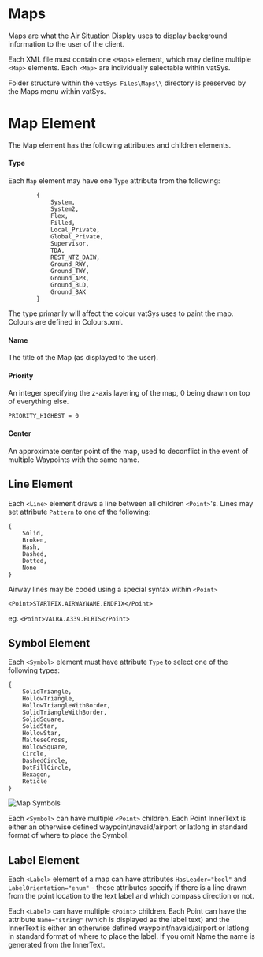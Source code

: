 # Maps
Maps are what the Air Situation Display uses to display background information to the user of the client.

Each XML file must contain one `<Maps>` element, which may define multiple `<Map>` elements. Each `<Map>` are individually selectable within vatSys.

Folder structure within the `vatSys Files\Maps\\` directory is preserved by the Maps menu within vatSys.

# Map Element

The Map element has the following attributes and children elements.

#### Type
Each `Map` element may have one `Type` attribute from the following:

```
        {
            System,
            System2,
            Flex,
            Filled, 
            Local_Private,
            Global_Private,
            Supervisor,
            TDA,
            REST_NTZ_DAIW,
            Ground_RWY,
            Ground_TWY,
            Ground_APR,
            Ground_BLD,
            Ground_BAK
        }
```

The type primarily will affect the colour vatSys uses to paint the map. Colours are defined in Colours.xml.

#### Name
The title of the Map (as displayed to the user).

#### Priority
An integer specifying the z-axis layering of the map, 0 being drawn on top of everything else.

`PRIORITY_HIGHEST = 0`

#### Center
An approximate center point of the map, used to deconflict in the event of multiple Waypoints with the same name.

## Line Element
Each `<Line>` element draws a line between all children `<Point>`'s. Lines may set attribute `Pattern` to one of the following:

```			
{
    Solid,
    Broken,
    Hash,
    Dashed,
    Dotted,
    None
}
```
			
Airway lines may be coded using a special syntax within `<Point>`

`<Point>STARTFIX.AIRWAYNAME.ENDFIX</Point>`

eg. `<Point>VALRA.A339.ELBIS</Point>`

## Symbol Element
Each `<Symbol>` element must have attribute `Type` to select one of the following types:

```                
{
	SolidTriangle,
	HollowTriangle,
	HollowTriangleWithBorder,
	SolidTriangleWithBorder,                    
	SolidSquare,
	SolidStar,
	HollowStar,
	MalteseCross,
	HollowSquare,
	Circle,
	DashedCircle,
	DotFillCircle,
	Hexagon,
	Reticle
}
```
![Map Symbols](https://vatsys.sawbe.com/Symbols.png)				

Each `<Symbol>` can have multiple `<Point>` children. Each Point InnerText is either an otherwise defined waypoint/navaid/airport or latlong in standard format of where to place the Symbol.

## Label Element
Each `<Label>` element of a map can have attributes `HasLeader="bool"` and `LabelOrientation="enum"` - these attributes specify if there is a line drawn from the point location to the text label and which compass direction or not.

Each `<Label>` can have multiple `<Point>` children. Each Point can have the attribute `Name="string"` (which is displayed as the label text) and the InnerText is either an otherwise defined waypoint/navaid/airport or latlong in standard format of where to place the label. If you omit Name the name is generated from the InnerText. 
